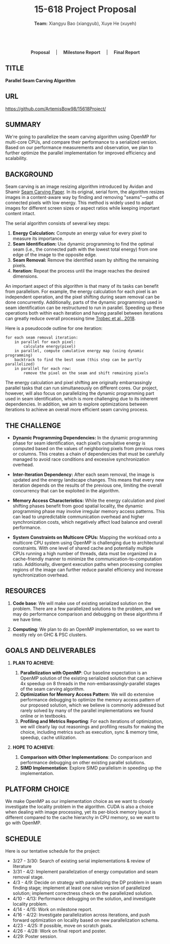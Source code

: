 <!-- Inline CSS for styling the title and navigation -->
<style>
.header-title {
  padding: 40px 20px;
  text-align: center;
  color: #333;
}
nav {
  text-align: center;
  margin: 20px 0;
}
nav a {
  margin: 0 15px;
  text-decoration: none;
  font-weight: bold;
  color: #333;
}
nav a:hover {
  color: #007acc;
}
</style>

<!-- Title Section -->
<div class="header-title">
  <h1>15-618 Project Proposal</h1>
  <p><strong>Team:</strong> Xiangyu Bao (xiangyub), Xuye He (xuyeh)</p>
</div>

<!-- Navigation Links -->
<nav>
  <a href="/">Proposal</a> |
  <a href="/milestone">Milestone Report</a> |
  <a href="/page2">Final Report</a>
</nav>

<!-- Main Content -->
## TITLE

**Parallel Seam Carving Algorithm**

## URL

<https://github.com/ArtemisBow98/15618Project/>

## SUMMARY

We're going to parallelize the seam carving algorithm using OpenMP for multi-core CPUs, and compare their performance to a serialized version. Based on our performance measurements and observation, we plan to further optimize the parallel implementation for improved efficiency and scalability.

## BACKGROUND

Seam carving is an image resizing algorithm introduced by Avidan and Shamir [Seam Carving Paper](https://dl.acm.org/doi/pdf/10.1145/1275808.1276390). In its original, serial form, the algorithm resizes images in a content-aware way by finding and removing "seams"—paths of connected pixels with low energy. This method is widely used to adapt images for different screen sizes or aspect ratios while keeping important content intact.

The serial algorithm consists of several key steps:
1. **Energy Calculation:** Compute an energy value for every pixel to measure its importance.
2. **Seam Identification:** Use dynamic programming to find the optimal seam (i.e., the connected path with the lowest total energy) from one edge of the image to the opposite edge.
3. **Seam Removal:** Remove the identified seam by shifting the remaining pixels.
4. **Iteration:** Repeat the process until the image reaches the desired dimensions.

An important aspect of this algorithm is that many of its tasks can benefit from parallelism. For example, the energy calculation for each pixel is an independent operation, and the pixel shifting during seam removal can be done concurrently. Additionally, parts of the dynamic programming used in seam identification can be restructured to run in parallel. Speeding up these operations both within each iteration and having parallel between iterations can greatly reduce overall processing time [Trobec et al., 2018](https://doi.org/10.1007/978-3-319-98833-7).

Here is a pseudocode outline for one iteration:

~~~plaintext
for each seam removal iteration:
    in parallel for each pixel:
        calculate energy(pixel)
    in parallel, compute cumulative energy map (using dynamic programming)
    backtrack to find the best seam (this step can be partly parallelized)
    in parallel for each row:
        remove the pixel on the seam and shift remaining pixels
~~~

The energy calculation and pixel shifting are originally embarrassingly parallel tasks that can run simultaneously on different cores. Our project, however, will also focus on parallelizing the dynamic programming part used in seam identification, which is more challenging due to its inherent dependencies. In addition, we aim to explore optimizations between iterations to achieve an overall more efficient seam carving process.

## THE CHALLENGE

- **Dynamic Programming Dependencies:**
  In the dynamic programming phase for seam identification, each pixel’s cumulative energy is computed based on the values of neighboring pixels from previous rows or columns. This creates a chain of dependencies that must be carefully managed to avoid race conditions and excessive synchronization overhead.

- **Inter-Iteration Dependency:**
  After each seam removal, the image is updated and the energy landscape changes. This means that every new iteration depends on the results of the previous one, limiting the overall concurrency that can be exploited in the algorithm.

- **Memory Access Characteristics:**
  While the energy calculation and pixel shifting phases benefit from good spatial locality, the dynamic programming phase may involve irregular memory access patterns. This can lead to unpredictable communication overhead and higher synchronization costs, which negatively affect load balance and overall performance.

- **System Constraints on Multicore CPUs:**
  Mapping the workload onto a multicore CPU system using OpenMP is challenging due to architectural constraints. With one level of shared cache and potentially multiple CPUs running a high number of threads, data must be organized in a cache-friendly manner to minimize the communication-to-computation ratio. Additionally, divergent execution paths when processing complex regions of the image can further reduce parallel efficiency and increase synchronization overhead.

## RESOURCES

1. **Code base**: We will make use of existing serialized solution on the problem. There are a few parallelized solutions to the problem, and we may do performance comparison and debugging on these algorithms if we have time.

2. **Computing**: We plan to do an OpenMP implementation, so we want to mostly rely on GHC & PSC clusters.

## GOALS AND DELIVERABLES

1. **PLAN TO ACHIEVE**:
   1. **Parallelization with OpenMP**: Our baseline expectation is an OpenMP solution of the existing serialized solution that can achieve 4x speedup on 8 threads in the non-embarassingly-parallel stages of the seam carving algorithm.
   2. **Optimization for Memory Access Pattern**: We will do extensive performance debugging to optimize the memory access pattern of our proposed solution, which we believe is commonly addressed but rarely solved by many of the parallel implementations we found online or in textbooks.
   3. **Profiling and Metrics Reporting**: For each iterations of optimization, we will clearly lay out reasonings and profiling results for making the choice, including metrics such as execution, sync & memory time, speedup, cache utilization.

2. **HOPE TO ACHIEVE**:

   1. **Comparison with Other Implementations**: Do comparison and performance debugging on other existing parallel solutions.
   2. **SIMD Implementation**: Explore SIMD parallelism in speeding up the implementation.

## PLATFORM CHOICE

We make OpenMP as our implementation choice as we want to closely investigate the locality problem in the algorithm. CUDA is also a choice when dealing with image processing, yet its per-block memory layout is different compared to the cache hierarchy in CPU memory, so we want to go with OpenMP.

## SCHEDULE

Here is our tentative schedule for the project:

- 3/27 - 3/30: Search of existing serial implementations & review of literature
- 3/31 - 4/2: Implement parallelzation of energy computation and seam removal stage.
- 4/3 - 4/9: Decide on strategy with parallelizing the DP problem in seam finding stage; implement at least one naive version of parallelized solution; implement correctness check on the parallelized solution.
- 4/10 - 4/13: Performance debugging on the solution, and investigate locality problem.
- 4/14 - 4/15: Work on milestone report.
- 4/16 - 4/22: Investigate parallelization across iterations, and push forward optimization on locality based on new parallelization schema.
- 4/23 - 4/25: If possible, move on scratch goals.
- 4/26 - 4/28: Work on final report and poster.
- 4/29: Poster session.
